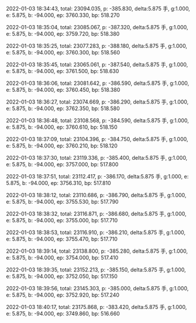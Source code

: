 2022-01-03 18:34:43, total: 23094.035, p: -385.830, delta:5.875 手, g:1.000, e: 5.875, b: -94.000, ep: 3760.330, bp: 518.270

2022-01-03 18:35:04, total: 23085.067, p: -387.320, delta:5.875 手, g:1.000, e: 5.875, b: -94.000, ep: 3759.720, bp: 518.380

2022-01-03 18:35:25, total: 23077.283, p: -388.180, delta:5.875 手, g:1.000, e: 5.875, b: -94.000, ep: 3760.300, bp: 518.560

2022-01-03 18:35:45, total: 23065.061, p: -387.540, delta:5.875 手, g:1.000, e: 5.875, b: -94.000, ep: 3761.500, bp: 518.630

2022-01-03 18:36:06, total: 23081.642, p: -386.590, delta:5.875 手, g:1.000, e: 5.875, b: -94.000, ep: 3760.450, bp: 518.380

2022-01-03 18:36:27, total: 23074.669, p: -386.290, delta:5.875 手, g:1.000, e: 5.875, b: -94.000, ep: 3762.350, bp: 518.580

2022-01-03 18:36:48, total: 23108.568, p: -384.590, delta:5.875 手, g:1.000, e: 5.875, b: -94.000, ep: 3760.610, bp: 518.150

2022-01-03 18:37:09, total: 23104.396, p: -384.750, delta:5.875 手, g:1.000, e: 5.875, b: -94.000, ep: 3760.210, bp: 518.120

2022-01-03 18:37:30, total: 23119.336, p: -385.400, delta:5.875 手, g:1.000, e: 5.875, b: -94.000, ep: 3757.000, bp: 517.800

2022-01-03 18:37:51, total: 23112.417, p: -386.170, delta:5.875 手, g:1.000, e: 5.875, b: -94.000, ep: 3756.310, bp: 517.810

2022-01-03 18:38:12, total: 23110.686, p: -386.790, delta:5.875 手, g:1.000, e: 5.875, b: -94.000, ep: 3755.530, bp: 517.790

2022-01-03 18:38:32, total: 23116.871, p: -386.680, delta:5.875 手, g:1.000, e: 5.875, b: -94.000, ep: 3755.000, bp: 517.710

2022-01-03 18:38:53, total: 23116.910, p: -386.210, delta:5.875 手, g:1.000, e: 5.875, b: -94.000, ep: 3755.470, bp: 517.710

2022-01-03 18:39:14, total: 23138.800, p: -385.280, delta:5.875 手, g:1.000, e: 5.875, b: -94.000, ep: 3754.000, bp: 517.410

2022-01-03 18:39:35, total: 23152.213, p: -385.150, delta:5.875 手, g:1.000, e: 5.875, b: -94.000, ep: 3752.050, bp: 517.150

2022-01-03 18:39:56, total: 23145.303, p: -385.000, delta:5.875 手, g:1.000, e: 5.875, b: -94.000, ep: 3752.920, bp: 517.240

2022-01-03 18:40:17, total: 23175.868, p: -383.420, delta:5.875 手, g:1.000, e: 5.875, b: -94.000, ep: 3749.860, bp: 516.660